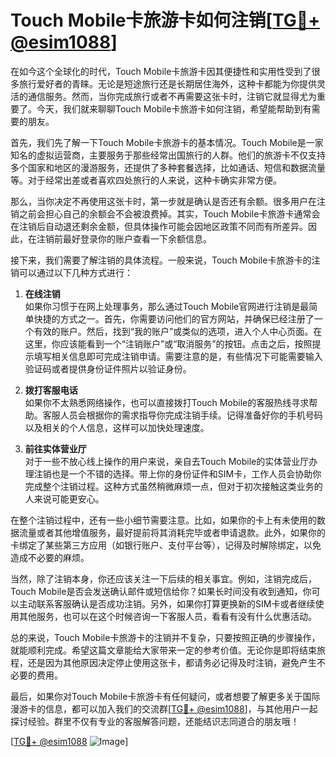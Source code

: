 # Touch Mobile卡旅游卡如何注销[[TG💪+ @esim1088](https://t.me/s/esim1088)]

在如今这个全球化的时代，Touch Mobile卡旅游卡因其便捷性和实用性受到了很多旅行爱好者的青睐。无论是短途旅行还是长期居住海外，这种卡都能为你提供灵活的通信服务。然而，当你完成旅行或者不再需要这张卡时，注销它就显得尤为重要了。今天，我们就来聊聊Touch Mobile卡旅游卡如何注销，希望能帮助到有需要的朋友。

首先，我们先了解一下Touch Mobile卡旅游卡的基本情况。Touch Mobile是一家知名的虚拟运营商，主要服务于那些经常出国旅行的人群。他们的旅游卡不仅支持多个国家和地区的漫游服务，还提供了多种套餐选择，比如通话、短信和数据流量等。对于经常出差或者喜欢四处旅行的人来说，这种卡确实非常方便。

那么，当你决定不再使用这张卡时，第一步就是确认是否还有余额。很多用户在注销之前会担心自己的余额会不会被浪费掉。其实，Touch Mobile卡旅游卡通常会在注销后自动退还剩余金额，但具体操作可能会因地区政策不同而有所差异。因此，在注销前最好登录你的账户查看一下余额信息。

接下来，我们需要了解注销的具体流程。一般来说，Touch Mobile卡旅游卡的注销可以通过以下几种方式进行：

1. **在线注销**  
   如果你习惯于在网上处理事务，那么通过Touch Mobile官网进行注销是最简单快捷的方式之一。首先，你需要访问他们的官方网站，并确保已经注册了一个有效的账户。然后，找到“我的账户”或类似的选项，进入个人中心页面。在这里，你应该能看到一个“注销账户”或“取消服务”的按钮。点击之后，按照提示填写相关信息即可完成注销申请。需要注意的是，有些情况下可能需要输入验证码或者提供身份证件照片以验证身份。

2. **拨打客服电话**  
   如果你不太熟悉网络操作，也可以直接拨打Touch Mobile的客服热线寻求帮助。客服人员会根据你的需求指导你完成注销手续。记得准备好你的手机号码以及相关的个人信息，这样可以加快处理速度。

3. **前往实体营业厅**  
   对于一些不放心线上操作的用户来说，亲自去Touch Mobile的实体营业厅办理注销也是一个不错的选择。带上你的身份证件和SIM卡，工作人员会协助你完成整个注销过程。这种方式虽然稍微麻烦一点，但对于初次接触这类业务的人来说可能更安心。

在整个注销过程中，还有一些小细节需要注意。比如，如果你的卡上有未使用的数据流量或者其他增值服务，最好提前将其消耗完毕或者申请退款。此外，如果你的卡绑定了某些第三方应用（如银行账户、支付平台等），记得及时解除绑定，以免造成不必要的麻烦。

当然，除了注销本身，你还应该关注一下后续的相关事宜。例如，注销完成后，Touch Mobile是否会发送确认邮件或短信给你？如果长时间没有收到通知，你可以主动联系客服确认是否成功注销。另外，如果你打算更换新的SIM卡或者继续使用其他服务，也可以在这个时候咨询一下客服人员，看看有没有什么优惠活动。

总的来说，Touch Mobile卡旅游卡的注销并不复杂，只要按照正确的步骤操作，就能顺利完成。希望这篇文章能给大家带来一定的参考价值。无论你是即将结束旅程，还是因为其他原因决定停止使用这张卡，都请务必记得及时注销，避免产生不必要的费用。

最后，如果你对Touch Mobile卡旅游卡有任何疑问，或者想要了解更多关于国际漫游卡的信息，都可以加入我们的交流群[[TG💪+ @esim1088](https://t.me/s/esim1088)]，与其他用户一起探讨经验。群里不仅有专业的客服解答问题，还能结识志同道合的朋友哦！

[[TG💪+ @esim1088](https://t.me/s/esim1088) ![Image](https://i.postimg.cc/4NQfJmqS/Snipaste-2025-05-13-00-14-12.png)]